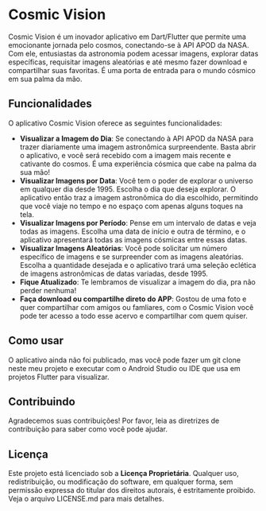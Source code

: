 # Cosmic Vision

Cosmic Vision é um inovador aplicativo em Dart/Flutter que permite uma emocionante jornada pelo cosmos, conectando-se à API APOD da NASA. Com ele, entusiastas da astronomia podem acessar imagens, explorar datas específicas, requisitar imagens aleatórias e até mesmo fazer download e compartilhar suas favoritas. É uma porta de entrada para o mundo cósmico em sua palma da mão.

## Funcionalidades

O aplicativo Cosmic Vision oferece as seguintes funcionalidades:

- **Visualizar a Imagem do Dia**: Se conectando à API APOD da NASA para trazer diariamente uma imagem astronômica surpreendente. Basta abrir o aplicativo, e você será recebido com a imagem mais recente e cativante do cosmos. É uma experiência cósmica que cabe na palma da sua mão!
- **Visualizar Imagens por Data**: Você tem o poder de explorar o universo em qualquer dia desde 1995. Escolha o dia que deseja explorar. O aplicativo então traz a imagem astronômica do dia escolhido, permitindo que você viaje no tempo e no espaço com apenas alguns toques na tela.
- **Visualizar Imagens por Período**: Pense em um intervalo de datas e veja todas as imagens. Escolha uma data de início e outra de término, e o aplicativo apresentará todas as imagens cósmicas entre essas datas.
- **Visualizar Imagens Aleatórias**: Você pode solicitar um número específico de imagens e se surpreender com as imagens aleatórias. Escolha a quantidade desejada e o aplicativo trará uma seleção eclética de imagens astronômicas de datas variadas, desde 1995.
- **Fique Atualizado**: Te lembramos de visualizar a imagem do dia, pra não perder nenhuma!
- **Faça download ou compartilhe direto do APP**: Gostou de uma foto e quer compartilhar com amigos ou famliares, com o Cosmic Vision você pode ter acesso a todo esse acervo e compartilhar com quem quiser.

## Como usar

O aplicativo ainda não foi publicado, mas você pode fazer um git clone neste meu projeto e executar com o Android Studio ou IDE que usa em projetos Flutter para visualizar.

## Contribuindo

Agradecemos suas contribuições! Por favor, leia as diretrizes de contribuição para saber como você pode ajudar.

## Licença

Este projeto está licenciado sob a **Licença Proprietária**. Qualquer uso, redistribuição, ou modificação do software, em qualquer forma, sem permissão expressa do titular dos direitos autorais, é estritamente proibido. Veja o arquivo LICENSE.md para mais detalhes.
